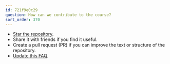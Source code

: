 ```yaml
---
id: 721f9e0c29
question: How can we contribute to the course?
sort_order: 370
---
```


- [Star the repository](https://github.com/DataTalksClub/data-engineering-zoomcamp).
- Share it with friends if you find it useful.
- Create a pull request (PR) if you can improve the text or structure of the repository.
- [Update this FAQ](https://github.com/DataTalksClub/faq/).